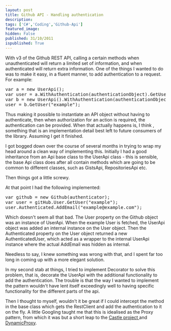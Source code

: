 ```yaml
---
layout: post
title: Github API - Handling authentication
description: 
tags: ['C#','Coding','Github-Api']
featured_image: 
hidden: False
published: 31/10/2011
ispublished: True
---
```

With v3 of the Github REST API, calling a certain methods when unauthenticated will return a limited set of information, and when authenticated will return extra information. One of the things I wanted to do was to make it easy, in a fluent manner, to add authentication to a request. For example:
<pre class="brush:csharp">var a = new UserApi();
var user = a.WithAuthentication(authenticationObject).GetUser("example");
var b = new UserApi().WithAuthentication(authenticationObject);
user = b.GetUser("example");</pre>
Thus making it possible to instantiate an API object without having to authenticate, then when authorization for an action is required, the authentication can be provided. When that actually happens is, I think , something that is an implementation detail best left to future consumers of the library. Assuming I get it finished.

I got bogged down over the course of several months in trying to wrap my head around a clean way of implementing this. Initially I had a good inheritance from an Api base class to the UserApi class - this is sensible, the base Api class does after all contain methods which are going to be common to different classes, such as GistsApi, RepositoriesApi etc.

Then things got a little screwy.

At that point I had the following implemented:
<pre class="brush:csharp">var github = new Github(authenticator);
var user = gitHub.User.GetUser("example");
user.Authenticated.AddEmail("example@example.com");</pre>
Which doesn't seem all that bad. The User property on the Github object was an instance of UserApi. When the example User is fetched, the UserApi object was added an internal instance on the User object. Then the Authenticated property on the User object returned a new AuthenticatedUser, which acted as a wrapper to the internal UserApi instance where the actual AddEmail was hidden as internal.

Needless to say, I knew something was wrong with that, and I spent far too long in coming up with a more elegant solution.

In my second stab at things, I tried to implement Decorator to solve this problem, that is, decorate the UserApi with the additional functionality to add the authentication. The trouble is that the way I wanted to implement the pattern wouldn't have lent itself exceedingly well to having specific functionality for the different parts of the api.

Then I thought to myself, wouldn't it be great if I could intercept the method in the base class which gets the RestClient and add the authentication to it on the fly. A little Googling taught me that this is idealised as the Proxy pattern, from which it was but a short leap to the <a title="The Castle Project" href="http://www.google.co.uk/url?sa=t&amp;source=web&amp;cd=1&amp;ved=0CCUQFjAA&amp;url=http%3A%2F%2Fwww.castleproject.org%2F&amp;rct=j&amp;q=castle%20project&amp;ei=5hqHTu3bCKnH0QXsgPXvDw&amp;usg=AFQjCNEUSLcxGcsnLhC_LQOSuUFdNZLizw&amp;cad=rja" target="_blank">Castle project </a>and <a title="Castle DynamicProxy" href="http://www.castleproject.org/dynamicproxy/index.html" target="_blank">DynamicProxy</a>.

&nbsp;
